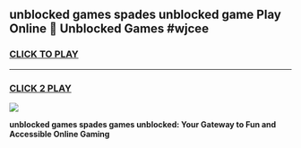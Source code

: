 
## unblocked games spades unblocked game Play Online 👋 Unblocked Games #wjcee
<h3>
<a href="https://premium.freeplayer.one?title=unblocked_games_spades&ref=21F">CLICK TO PLAY</a></h3>
<hr>

<h3>
<a href="https://premium.freeplayer.one?title=unblocked_games_spades&ref=21F">CLICK 2 PLAY</a>
  
</h3>

<a href="https://premium.freeplayer.one?title=unblocked_games_spades&ref=21F/"><img src="https://clearcache.store/games.png"></a>


**unblocked games spades games unblocked: Your Gateway to Fun and Accessible Online Gaming**
